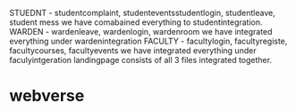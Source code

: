 STUEDNT - studentcomplaint, studenteventsstudentlogin, studentleave, student mess
we have comabained everything to studentintegration. 
WARDEN - wardenleave, wardenlogin, wardenroom 
we have integrated everything under wardenintegration
FACULTY - facultylogin, facultyregiste, facultycourses, facultyevents
we have integrated everything under faculyintgeration 
landingpage consists of all 3 files integrated together.
# webverse
